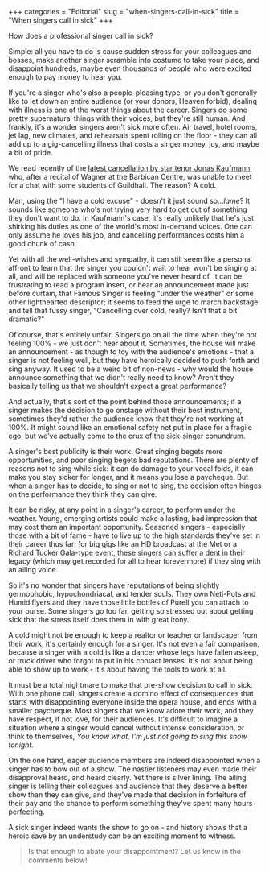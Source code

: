 +++
categories = "Editorial"
slug = "when-singers-call-in-sick"
title = "When singers call in sick"
+++

How does a professional singer call in sick?

Simple: all you have to do is cause sudden stress for your colleagues and bosses, make another singer scramble into costume to take your place, and disappoint hundreds, maybe even thousands of people who were excited enough to pay money to hear you.

If you're a singer who's also a people-pleasing type, or you don't generally like to let down an entire audience (or your donors, Heaven forbid), dealing with illness is one of the worst things about the career. Singers do some pretty supernatural things with their voices, but they're still human. And frankly, it's a wonder singers aren't sick more often. Air travel, hotel rooms, jet lag, new climates, and rehearsals spent rolling on the floor - they can all add up to a gig-cancelling illness that costs a singer money, joy, and maybe a bit of pride.

We read recently of the [latest cancellation by star tenor Jonas Kaufmann](http://slippedisc.com/2017/02/jonas-kaufmann-cancels-with-a-cold/), who, after a recital of Wagner at the Barbican Centre, was unable to meet for a chat with some students of Guildhall. The reason? A cold.

Man, using the "I have a cold excuse" - doesn't it just sound so...*lame*? It sounds like someone who's not trying very hard to get out of something they don't want to do. In Kaufmann's case, it's really unlikely that he's just shirking his duties as one of the world's most in-demand voices. One can only assume he loves his job, and cancelling performances costs him a good chunk of cash.

Yet with all the well-wishes and sympathy, it can still seem like a personal affront to learn that the singer you couldn't wait to hear won't be singing at all, and will be replaced with someone you've never heard of. It can be frustrating to read a program insert, or hear an announcement made just before curtain, that Famous Singer is feeling "under the weather" or some other lighthearted descriptor; it seems to feed the urge to march backstage and tell that fussy singer, "Cancelling over cold, really? Isn't that a bit dramatic?"

Of course, that's entirely unfair. Singers go on all the time when they're not feeling 100% - we just don't hear about it. Sometimes, the house will make an announcement - as though to toy with the audience's emotions - that a singer is not feeling well, but they have heroically decided to push forth and sing anyway. It used to be a weird bit of non-news - why would the house announce something that we didn't really need to know? Aren't they basically telling us that we shouldn't expect a great performance?

And actually, that's sort of the point behind those announcements; if a singer makes the decision to go onstage without their best instrument, sometimes they'd rather the audience know that they're not working at 100%. It might sound like an emotional safety net put in place for a fragile ego, but we've actually come to the crux of the sick-singer conundrum.

A singer's best publicity is their work. Great singing begets more opportunities, and poor singing begets bad reputations. There are plenty of reasons not to sing while sick: it can do damage to your vocal folds, it can make you stay sicker for longer, and it means you lose a paycheque. But when a singer has to decide, to sing or not to sing, the decision often hinges on the performance they think they can give.

It can be risky, at any point in a singer's career, to perform under the weather. Young, emerging artists could make a lasting, bad impression that may cost them an important opportunity. Seasoned singers - especially those with a bit of fame - have to live up to the high standards they've set in their career thus far; for big gigs like an HD broadcast at the Met or a Richard Tucker Gala-type event, these singers can suffer a dent in their legacy (which may get recorded for all to hear forevermore) if they sing with an ailing voice.

So it's no wonder that singers have reputations of being slightly germophobic, hypochondriacal, and tender souls. They own Neti-Pots and Humidiflyers and they have those little bottles of Purell you can attach to your purse. Some singers go too far, getting so stressed out about getting sick that the stress itself does them in with great irony.

A cold might not be enough to keep a realtor or teacher or landscaper from their work, it's certainly enough for a singer. It's not even a fair comparison, because a singer with a cold is like a dancer whose legs have fallen asleep, or truck driver who forgot to put in his contact lenses. It's not about being able to show up to work - it's about having the tools to work at all.

It must be a total nightmare to make that pre-show decision to call in sick. With one phone call, singers create a domino effect of consequences that starts with disappointing everyone inside the opera house, and ends with a smaller paycheque. Most singers that we know adore their work, and they have respect, if not love, for their audiences. It's difficult to imagine a situation where a singer would cancel without intense consideration, or think to themselves, *You know what, I'm just not going to sing this show tonight.*

On the one hand, eager audience members are indeed disappointed when a singer has to bow out of a show. The nastier listeners may even made their disapproval heard, and heard clearly. Yet there is silver lining. The ailing singer is telling their colleagues and audience that they deserve a better show than they can give, and they've made that decision in forfeiture of their pay and the chance to perform something they've spent many hours perfecting. 

A sick singer indeed wants the show to go on - and history shows that a heroic save by an understudy can be an exciting moment to witness.

>Is that enough to abate your disappointment? Let us know in the comments below!
